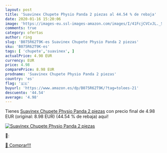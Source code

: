 ```yaml
---
layout: post
title: 'Suavinex Chupete Physio Panda 2 piezas al 44.54 % de rebaja'
date: 2020-01-16 15:20:06
image: 'https://images-eu.ssl-images-amazon.com/images/I/41FcjCVCvJL._SL200_.jpg'
comments: true
category: ofertas
author: ring
slug: 'B075R62T9K-es Suavinex Chupete Physio Panda 2 piezas'
sku: 'B075R62T9K-es'
tags: [ 'chupete','suavinex', ]
actualPrice: 4.98 EUR
currency: EUR
price: 4.98
comparePrice: 8.98 EUR
prodname: 'Suavinex Chupete Physio Panda 2 piezas'
country: 'es'
flag: '🇪🇸'
buyurl: 'https://www.amazon.es/dp/B075R62T9K/?tag=tolees-21'
descuento: '44.54'
average: '4.98'
---
```


Tienes [Suavinex Chupete Physio Panda 2 piezas](https://www.amazon.es/dp/B075R62T9K/?tag=tolees-21) con precio final de  4.98 EUR (original: 8.98 EUR) (44.54 %  de rebaja) aqui!

[![Suavinex Chupete Physio Panda 2 piezas](https://images-eu.ssl-images-amazon.com/images/I/41FcjCVCvJL._SL200_.jpg)](https://www.amazon.es/dp/B075R62T9K/?tag=tolees-21)

🔎:


[🛒 Comprar!!!](https://www.amazon.es/dp/B075R62T9K/?tag=tolees-21)
